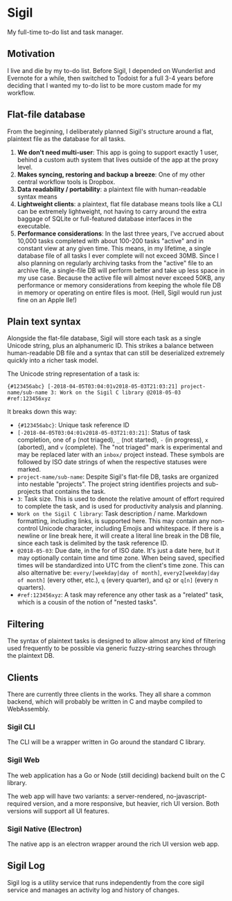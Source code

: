 # Sigil

My full-time to-do list and task manager.

## Motivation

I live and die by my to-do list. Before Sigil, I depended on Wunderlist and Evernote for a while, then switched to Todoist for a full 3-4 years before deciding that I wanted my to-do list to be more custom made for my workflow.

## Flat-file database

From the beginning, I deliberately planned Sigil's structure around a flat, plaintext file as the database for all tasks.

1. **We don't need multi-user**: This app is going to support exactly 1 user, behind a custom auth system that lives outside of the app at the proxy level.
2. **Makes syncing, restoring and backup a breeze**: One of my other central workflow tools is Dropbox.
3. **Data readability / portability**: a plaintext file with human-readable syntax means
4. **Lightweight clients**: a plaintext, flat file database means tools like a CLI can be extremely lightweight, not having to carry around the extra baggage of SQLite or full-featured database interfaces in the executable.
5. **Performance considerations**: In the last three years, I've accrued about 10,000 tasks completed with about 100-200 tasks "active" and in constant view at any given time. This means, in my lifetime, a single database file of all tasks I ever complete will not exceed 30MB. Since I also planning on regularly archiving tasks from the "active" file to an archive file, a single-file DB will perform better and take up less space in my use case. Because the active file will almost never exceed 50KB, any performance or memory considerations from keeping the whole file DB in memory or operating on entire files is moot. (Hell, Sigil would run just fine on an Apple IIe!)

## Plain text syntax

Alongside the flat-file database, Sigil will store each task as a single Unicode string, plus an alphanumeric ID. This strikes a balance between human-readable DB file and a syntax that can still be deserialized extremely quickly into a richer task model.

The Unicode string representation of a task is:

```
{#123456abc} [-2018-04-05T03:04:01v2018-05-03T21:03:21] project-name/sub-name 3: Work on the Sigil C library @2018-05-03 #ref:123456xyz
```

It breaks down this way:

- `{#123456abc}`: Unique task reference ID
- `[-2018-04-05T03:04:01v2018-05-03T21:03:21]`: Status of task completion, one of `p` (not triaged), `_` (not started), `-` (in progress), `x` (aborted), and `v` (complete). The "not triaged" mark is experimental and may be replaced later with an `inbox/` project instead. These symbols are followed by ISO date strings of when the respective statuses were marked.
- `project-name/sub-name`: Despite Sigil's flat-file DB, tasks are organized into nestable "projects". The project string identifies projects and sub-projects that contains the task.
- `3`: Task size. This is used to denote the relative amount of effort required to complete the task, and is used for productivity analysis and planning.
- `Work on the Sigil C library`: Task description / name. Markdown formatting, including links, is supported here. This may contain any non-control Unicode character, including Emojis and whitespace. If there is a newline or line break here, it will create a literal line break in the DB file, since each task is delimited by the task reference ID.
- `@2018-05-03`: Due date, in the for of ISO date. It's just a date here, but it may optionally contain time and time zone. When being saved, specified times will be standardized into UTC from the client's time zone. This can also alternative be: `every/[weekday|day of month]`, `every2[weekday|day of month]` (every other, etc.), `q` (every quarter), and `q2` or `q[n]` (every n quarters).
- `#ref:123456xyz`: A task may reference any other task as a "related" task, which is a cousin of the notion of "nested tasks".

## Filtering

The syntax of plaintext tasks is designed to allow almost any kind of filtering used frequently to be possible via generic fuzzy-string searches through the plaintext DB.

## Clients

There are currently three clients in the works. They all share a common backend, which will probably be written in C and maybe compiled to WebAssembly.

### Sigil CLI

The CLI will be a wrapper written in Go around the standard C library.

### Sigil Web

The web application has a Go or Node (still deciding) backend built on the C library.

The web app will have two variants: a server-rendered, no-javascript-required version, and a more responsive, but heavier, rich UI version. Both versions will support all UI features.

### Sigil Native (Electron)

The native app is an electron wrapper around the rich UI version web app.

## Sigil Log

Sigil log is a utility service that runs independently from the core sigil service and manages an activity log and history of changes.

